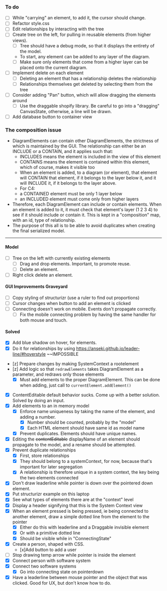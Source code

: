 ### To do
- [ ] While "carrying" an element, to add it, the cursor should change.
- [ ] Refactor style.css
- [ ] Edit relationships by interacting with the tree
- [ ] Create tree on the left, for pulling in reusable elements (from higher views).
  - [ ] Tree should have a debug mode, so that it displays the entirety of the model.
  - To start, any element can be added to any layer of the diagram.
  - [ ] Make sure only elements that come from a higher layer can be placed onto the current diagram.
- [ ] Implement delete on each element
  - [ ] Deleting an element that has a relationship deletes the relationship
  - [ ] Relationships themselves get deleted by selecting them from the tree
- [ ] Consider adding "Pan" button, which will allow dragging the elements around
  - [ ] Use the draggable shopify library. Be careful to go into a "dragging" CanvasState, otherwise, a line will be drawn.
- [ ] Add database button to container view
### The composition issue
- DiagramElements can contain other DiagramElements, the strictness of which is maintained by the GUI. The relationship can either be an INCLUDE or a CONTAIN, and it applies such that:
	- INCLUDES means the element is included in the view of this element
	- CONTAINS means the element is contained within this element, which of course, makes it visible too
	- When an element is added, to a diagram (or element), that element will CONTAIN that element, if it belongs to the layer below it, and it will INCLUDE it, if it belongs to the layer above. 
	- For C4:
	-  a CONTAINED element must be only 1 layer below
	- an INCLUDED element must come only from higher layers
- Therefore, each DiagramElement can include or contain elements. When an element is added to it, it must check that element's layer (1 2 3 4) to see if it should include or contain it. This is kept in a "composition" map, with an id, type of relationship.
- The purpose of this all is to be able to avoid duplicates when creating the final serialized model.
---
#### Model
- [ ] Tree on the left with currently existing elements
	- [ ] Drag and drop elements. Important, to promote reuse.
	- [ ] Delete an element.
- [ ] Right click delete an element.
#### GUI Improvements Graveyard
- [ ] Copy styling of structurizr (use a ruler to find out proportions)
- [ ] Cursor changes when button to add an element is clicked
- [ ] Connecting doesn't work on mobile. Events don't propagate correctly.
	- [ ] Fix the mobile connecting problem by having the same handler for both mouse and touch.
#### Solved
- [x] Add blue shadow on hover, for elements.
- [x] Do it for relationships by using https://anseki.github.io/leader-line/#hoverstyle ~~IMPOSSIBLE
- [z] Prepare changes by making SystemContext a rootelement
- [z] Add logic so that `redrawElements` takes DiagramElement as a parameter, and redraws only those elements
	- [x] Must add elements to the proper DiagramElement. This can be done when adding, just call to `currentElement.addElement()`
- [x] ContentEditable default behavior sucks. Come up with a better solution. Solved by doing an input.
- [x] Add elements to an in memory model
	- [x] Enforce name uniqueness by taking the name of the element, and adding a number.
		- [x] Number should be counted, probably by the "model"
		- [x] Each HTML element should have same id as model name 
	- [x] Prevent duplicates. Elements should have unique names.
- [x] Editing the ~~contentEditable~~ displayName of an element should propagate to the model, and a rename should be attempted.
- [x] Prevent duplicate relationships
	- [x] First, store relationships
	- [x] They should belong to a systemContext, for now, because that's important for later segregation
	- [x] A relationship is therefore unique in a system context, the key being the two elements connected
- [x] Don't draw leaderline while pointer is down over the pointered down element.
- [x] Put structurizr example on this laptop
- [x] See what types of elements there are at the "context" level
- [x] Display a header signifying that this is the System Context view
- [x] When an element pressed is being pressed, ie being connected to another element, draw a simple dotted line from the element to the pointer
	- [x] Either do this with leaderline and a Draggable invisible element
	- [x] Or with a primitive dotted line
	- [x] Should be visible while in "ConnectingState"
- [x] Create a person, shaped with CSS.
	- [x]Add button to add a user
- [ ] Stop drawing temp arrow while pointer is inside the element 
- [x] Connect person with software system
- [x] Connect two software systems
    - [x] Go into connecting state on pointerdown
- [x] Have a leaderline between mouse pointer and the object that was clicked. Good for UX, but don't know how to do.

